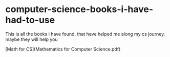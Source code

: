 # computer-science-books-i-have-had-to-use
This is all the books i have found, that have helped me along my cs journey. maybe they will help you



[Math for CS](Mathematics for Computer Science.pdf)




